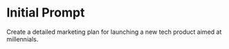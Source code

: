 # Initial Prompt

Create a detailed marketing plan for launching a new tech product aimed at millennials.